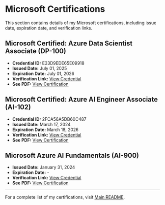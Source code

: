 # Microsoft Certifications  

This section contains details of my Microsoft certifications, including issue date, expiration date, and verification links.  

## Microsoft Certified: Azure Data Scientist Associate (DP-100)
- **Credential ID:** E33D9EDE65E09918
- **Issued Date:** July 01, 2025
- **Expiration Date:** July 01, 2026
- **Verification Link:** [View Credential](https://learn.microsoft.com/api/credentials/share/en-us/MuhammadRaviShulthanHabibi-1055/E33D9EDE65E09918?sharingId=A411F73AAC7CCF52)
- **See PDF:** [View Certification](microsoft_azure_data_scientist_associate.pdf)

## Microsoft Certified: Azure AI Engineer Associate (AI-102)
- **Credential ID:** 2FCA56A5DB60C487
- **Issued Date:** March 17, 2024
- **Expiration Date:** March 18, 2026
- **Verification Link:** [View Credential](https://learn.microsoft.com/api/credentials/share/en-us/MuhammadRaviShulthanHabibi-1055/2FCA56A5DB60C487?sharingId=A411F73AAC7CCF52)
- **See PDF:** [View Certification](microsoft_azure_ai_engineer_associate.pdf)

## Microsoft Azure AI Fundamentals (AI-900)
- **Issued Date:** January 31, 2024
- **Expiration Date:** -
- **Verification Link:** [View Credential](https://drive.google.com/file/d/1YdJzCY56VAXS5MQabG9wRfzHUF8UXpq6/view)
- **See PDF:** [View Certification](microsoft_azure_ai_fundamentals.pdf)

---

For a complete list of my certifications, visit [Main README](../README.md).  